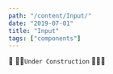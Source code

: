 ```yaml
---
path: "/content/Input/"
date: "2019-07-01"
title: "Input"
tags: ["components"]
---
```


🚧 👷‍♂️`Under Construction` 👷‍♀️🚧
